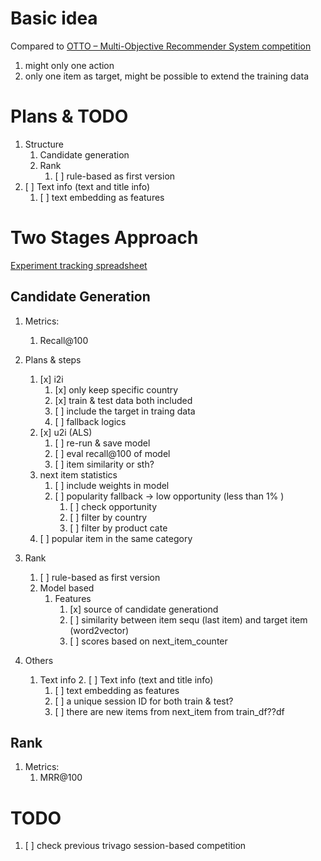 # Basic idea

Compared to [OTTO – Multi-Objective Recommender System competition](https://www.kaggle.com/competitions/otto-recommender-system/data)

1. might only one action
2. only one item as target, might be possible to extend the training data


# Plans & TODO 

1. Structure 
    1. Candidate generation
    2. Rank
        1. [ ] rule-based as first version
2. [ ] Text info (text and title info)
    1. [ ] text embedding as features
 
# Two Stages Approach

[Experiment tracking spreadsheet](https://docs.google.com/spreadsheets/d/1f9faO4stK0kIEKLOlKt0X2r3qUH_SsnBbEMjjOMw7MM/edit?usp=sharing)

## Candidate Generation

1. Metrics:
    1. Recall@100
2. Plans & steps
    1. [x] i2i
        1. [x] only keep specific country
        2. [x] train & test data both included 
        3. [ ] include the target in traing data
        3. [ ] fallback logics
    2. [x] u2i (ALS)
        1. [ ] re-run & save model
        2. [ ] eval recall@100 of model
        2. [ ] item similarity or sth?
    3. next item statistics
        1. [ ] include weights in model 
        2. [ ] popularity fallback -> low opportunity (less than 1% )
            1. [ ] check opportunity
            2. [ ] filter by country
            2. [ ] filter by product cate
    3. [ ] popular item in the same category
    
2. Rank
    1. [ ] rule-based as first version
    2. Model based
        1. Features
            1. [x] source of candidate generationd
            2. [ ] similarity between item sequ (last item) and target item (word2vector)
            2. [ ] scores based on next_item_counter 
3. Others
    1. Text info
        2. [ ] Text info (text and title info)
        1. [ ] text embedding as features
        3. [ ] a unique session ID for both train & test?
        4. [ ] there are new items from next_item from train_df??df


## Rank

1. Metrics:
    1. MRR@100
    
# TODO 

1. [ ] check previous trivago session-based competition

